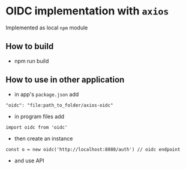 # OIDC implementation with `axios`

Implemented as local `npm` module

## How to build

- npm run build

## How to use in other application

- in app's `package.json` add
```
"oidc": "file:path_to_folder/axios-oidc"
```
- in program files add
```
import oidc from 'oidc'
```
- then create an instance
```
const o = new oidc('http://localhost:8080/auth') // oidc endpoint
```
- and use API

